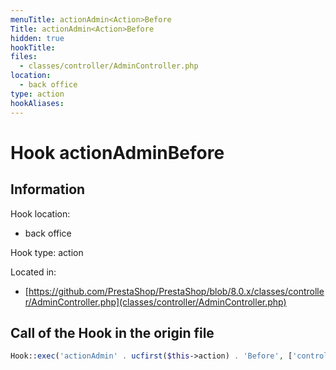 ```yaml
---
menuTitle: actionAdmin<Action>Before
Title: actionAdmin<Action>Before
hidden: true
hookTitle: 
files:
  - classes/controller/AdminController.php
location:
  - back office
type: action
hookAliases:
---
```


# Hook actionAdmin<Action>Before

## Information

Hook location:
  - back office

Hook type: action

Located in: 
  - [https://github.com/PrestaShop/PrestaShop/blob/8.0.x/classes/controller/AdminController.php](classes/controller/AdminController.php)

## Call of the Hook in the origin file

```php
Hook::exec('actionAdmin' . ucfirst($this->action) . 'Before', ['controller' => $this]);
```